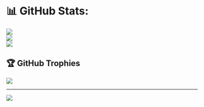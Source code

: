 
# 📊 GitHub Stats:
![](https://github-readme-stats.vercel.app/api?username=saliv07&theme=dark&hide_border=false&include_all_commits=true&count_private=true)<br/>
![](https://nirzak-streak-stats.vercel.app/?user=saliv07&theme=dark&hide_border=false)<br/>
![](https://github-readme-stats.vercel.app/api/top-langs/?username=saliv07&theme=dark&hide_border=false&include_all_commits=true&count_private=true&layout=compact)

## 🏆 GitHub Trophies
![](https://github-profile-trophy.vercel.app/?username=saliv07&theme=tokyonight&no-frame=true&no-bg=true&margin-w=4)

---
[![](https://visitcount.itsvg.in/api?id=saliv07&icon=2&color=9)](https://visitcount.itsvg.in)

<!-- Proudly created with GPRM ( https://gprm.itsvg.in ) -->
